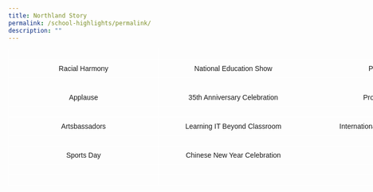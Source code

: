 ```yaml
---
title: Northland Story
permalink: /school-highlights/permalink/
description: ""
---
```

<style type="text/css">
.tg  {border-collapse:collapse;border-spacing:0;margin:0px auto;}
.tg td{border-color:black;border-style:solid;border-width:1px;font-family:Arial, sans-serif;font-size:14px;
  overflow:hidden;padding:10px 10px;word-break:normal;}
.tg th{border-color:black;border-style:solid;border-width:1px;font-family:Arial, sans-serif;font-size:14px;
  font-weight:normal;overflow:hidden;padding:10px 10px;word-break:normal;}
.tg .tg-zv4m{border-color:#ffffff;text-align:left;vertical-align:top}
.tg .tg-8jgo{border-color:#ffffff;text-align:center;vertical-align:top}
.tg .tg-ogyt{border-color:#ffffff;position:-webkit-sticky;position:sticky;text-align:center;top:-1px;vertical-align:top;
  will-change:transform}
</style>
<table style="undefined;table-layout: fixed; width: 903px" class="tg">
<colgroup>
<col style="width: 301px">
<col style="width: 301px">
<col style="width: 301px">
</colgroup>
<thead>
  <tr>
    <th class="tg-ogyt"></th>
    <th class="tg-ogyt"></th>
    <th class="tg-ogyt"></th>
  </tr>
</thead>
<tbody>
  <tr>
    <td class="tg-8jgo">Racial Harmony</td>
    <td class="tg-8jgo">National Education Show</td>
    <td class="tg-8jgo">P5 Camp</td>
  </tr>
  <tr>
    <td class="tg-8jgo"></td>
    <td class="tg-8jgo"></td>
    <td class="tg-8jgo"></td>
  </tr>
  <tr>
    <td class="tg-8jgo">Applause</td>
    <td class="tg-8jgo">35th Anniversary Celebration</td>
    <td class="tg-8jgo">Project Work</td>
  </tr>
  <tr>
    <td class="tg-8jgo"></td>
    <td class="tg-8jgo"></td>
    <td class="tg-8jgo"></td>
  </tr>
  <tr>
    <td class="tg-8jgo">Artsbassadors</td>
    <td class="tg-8jgo">Learning IT Beyond Classroom</td>
    <td class="tg-8jgo">International Friendship Day</td>
  </tr>
  <tr>
    <td class="tg-8jgo"></td>
    <td class="tg-8jgo"></td>
    <td class="tg-8jgo"></td>
  </tr>
  <tr>
    <td class="tg-8jgo">Sports Day</td>
    <td class="tg-8jgo">Chinese New Year Celebration</td>
    <td class="tg-8jgo"></td>
  </tr>
  <tr>
    <td class="tg-zv4m"></td>
    <td class="tg-zv4m"></td>
    <td class="tg-zv4m"></td>
  </tr>
  <tr>
    <td class="tg-zv4m"></td>
    <td class="tg-zv4m"></td>
    <td class="tg-zv4m"></td>
  </tr>
</tbody>
</table>